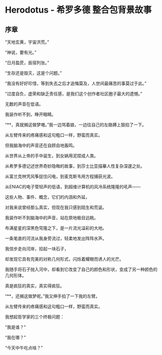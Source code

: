# Herodotus - 希罗多德 整合包背景故事
## 序章
“天地玄黄，宇宙洪荒。”

“神说，要有光。”

“日月盈昃，辰宿列张。”

“生存还是毁灭，这是个问题。”

“我没有好好珍惜，等到失去之后才追悔莫及，人世间最痛苦的事莫过于此。”

“过度自负，虚荣和缺乏责任感，是我们这个创作者社区圈子最大的遗憾。”

无数的声音在低语。

我装作听不到，睁开眼睛。

“\*\*，真就搁这做梦嗷。”我一边骂着娘，一边往自己的左胳膊上狠掐了一下。

从左臂传来的疼痛感和这句粗口一样，野蛮而真实。

但我脑海中的声音还在自顾自地轰鸣。

从世界从上帝的手中诞生，到女娲用泥捏成人类。

从希罗多德记述世界奇妙隐晦的故事，到莎士比亚描摹人性复杂深邃之处。

从富兰克林凭风筝捉住闪电，到麦克斯韦用方程捕获光波。

从ENIAC的电子管轻声的低语，到超维计算机的风冷系统隆隆的吼声——

这些人物、事件、概念，它们的内涵和外延，

对我来说曾经那么真实，但现在我只感到陌生和荒诞。

我装作听不到脑海中的声音，站在原地极目远眺。

布满星星的深黑色穹隆之下，是一片流光溢彩的大地。

一条笔直的河流从我身旁流过，轻柔地发出阵阵水声。

我信步走向河岸，拾起一块石子，

却发现它具有完美的对称几何形式，闪烁着耀眼而诱人的光芒。

我随手将石子抛入河中，却看到它改变了自己的颜色和形状，变成了另一种颜色的几何形体。

真是疯狂的真实，真实得疯狂。

“\*\*，还搁这做梦呢。”我又伸手掐了一下我的左臂。

从左臂传来的疼痛感和这句粗口一样，野蛮而真实。

我想起哲学家的三个终极问题：

“我是谁？”

“我在哪？”

“今天中午吃点啥？”
